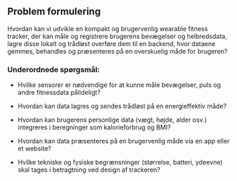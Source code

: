 ## Problem formulering
Hvordan kan vi udvikle en kompakt og brugervenlig wearable fitness tracker, der kan måle og registrere brugerens bevægelser og helbredsdata, lagre disse lokalt og trådløst overføre dem til en backend, hvor dataene gemmes, behandles og præsenteres på en overskuelig måde for brugeren?

### Underordnede spørgsmål:

- Hvilke sensorer er nødvendige for at kunne måle bevægelser, puls og andre fitnessdata pålideligt?

- Hvordan kan data lagres og sendes trådløst på en energieffektiv måde?

- Hvordan kan brugerens personlige data (vægt, højde, alder osv.) integreres i beregninger som kalorieforbrug og BMI?

- Hvordan kan data præsenteres på en brugervenlig måde via en app eller et website?

- Hvilke tekniske og fysiske begrænsninger (størrelse, batteri, ydeevne) skal tages i betragtning ved design af trackeren?